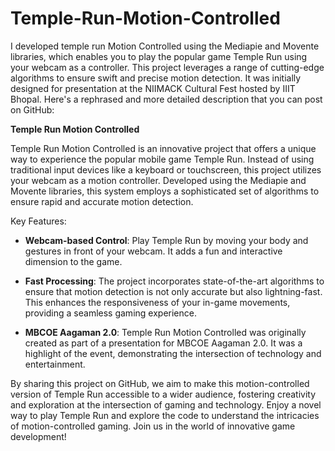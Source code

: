 # Temple-Run-Motion-Controlled

I developed temple run  Motion Controlled using the Mediapie and Movente libraries, which enables you to play the popular game Temple Run using your webcam as a controller. This project leverages a range of cutting-edge algorithms to ensure swift and precise motion detection. It was initially designed for presentation at the NIIMACK Cultural Fest hosted by IIIT Bhopal. Here's a rephrased and more detailed description that you can post on GitHub:

**Temple Run Motion Controlled**


Temple Run Motion Controlled is an innovative project that offers a unique way to experience the popular mobile game Temple Run. Instead of using traditional input devices like a keyboard or touchscreen, this project utilizes your webcam as a motion controller. Developed using the Mediapie and Movente libraries, this system employs a sophisticated set of algorithms to ensure rapid and accurate motion detection.

Key Features:
- **Webcam-based Control**: Play Temple Run by moving your body and gestures in front of your webcam. It adds a fun and interactive dimension to the game.

- **Fast Processing**: The project incorporates state-of-the-art algorithms to ensure that motion detection is not only accurate but also lightning-fast. This enhances the responsiveness of your in-game movements, providing a seamless gaming experience.

- **MBCOE Aagaman 2.0**: Temple Run Motion Controlled was originally created as part of a presentation for MBCOE Aagaman 2.0. It was a highlight of the event, demonstrating the intersection of technology and entertainment.

By sharing this project on GitHub, we aim to make this motion-controlled version of Temple Run accessible to a wider audience, fostering creativity and exploration at the intersection of gaming and technology. Enjoy a novel way to play Temple Run and explore the code to understand the intricacies of motion-controlled gaming. Join us in the world of innovative game development!

 


